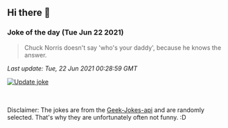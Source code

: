 ## Hi there 👋

### Joke of the day (Tue Jun 22 2021)
<!-- joke -->
>Chuck Norris doesn't say 'who's your daddy', because he knows the answer.
<!-- /joke -->

*Last update: Tue, 22 Jun 2021 00:28:59 GMT*

[![Update joke](https://github.com/nclskfm/nclskfm/actions/workflows/joke.yml/badge.svg)](https://github.com/nclskfm/nclskfm/actions/workflows/joke.yml)

<br><br>
Disclaimer: The jokes are from the [Geek-Jokes-api](https://github.com/sameerkumar18/geek-joke-api) and are randomly selected. That's why they are unfortunately often not funny. :D
